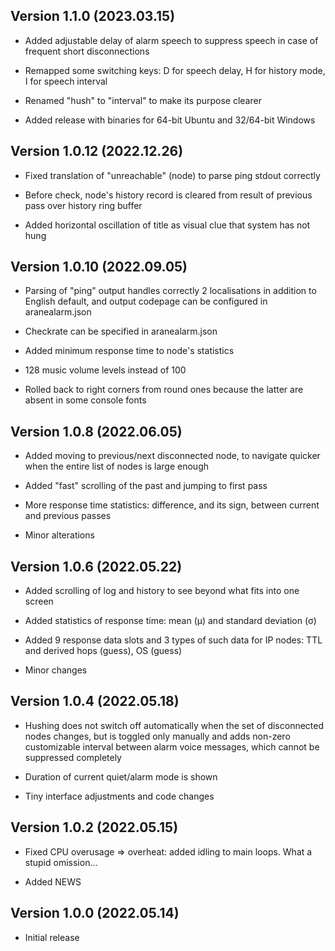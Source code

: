 Version 1.1.0 (2023.03.15)
----------------------------

* Added adjustable delay of alarm speech to suppress speech in case of frequent short disconnections 

* Remapped some switching keys: D for speech delay, H for history mode, I for speech interval

* Renamed "hush" to "interval" to make its purpose clearer

* Added release with binaries for 64-bit Ubuntu and 32/64-bit Windows


Version 1.0.12 (2022.12.26)
----------------------------

* Fixed translation of "unreachable" (node) to parse ping stdout correctly

* Before check, node's history record is cleared from result of previous pass over history ring buffer

* Added horizontal oscillation of title as visual clue that system has not hung


Version 1.0.10 (2022.09.05)
---------------------------

* Parsing of "ping" output handles correctly 2 localisations in addition to English default, and output codepage can be configured in aranealarm.json

* Checkrate can be specified in aranealarm.json

* Added minimum response time to node's statistics

* 128 music volume levels instead of 100

* Rolled back to right corners from round ones because the latter are absent in some console fonts


Version 1.0.8 (2022.06.05)
--------------------------

* Added moving to previous/next disconnected node, to navigate quicker when the entire list of nodes is large enough

* Added "fast" scrolling of the past and jumping to first pass

* More response time statistics: difference, and its sign, between current and previous passes

* Minor alterations


Version 1.0.6 (2022.05.22)
--------------------------

* Added scrolling of log and history to see beyond what fits into one screen

* Added statistics of response time: mean (μ) and standard deviation (σ)

* Added 9 response data slots and 3 types of such data for IP nodes: TTL and derived hops (guess), OS (guess)

* Minor changes


Version 1.0.4 (2022.05.18)
--------------------------

* Hushing does not switch off automatically when the set of disconnected nodes changes, but is toggled only manually and adds non-zero customizable interval between alarm voice messages, which cannot be suppressed completely

* Duration of current quiet/alarm mode is shown

* Tiny interface adjustments and code changes


Version 1.0.2 (2022.05.15)
--------------------------

* Fixed CPU overusage => overheat: added idling to main loops. What a stupid omission...

* Added NEWS


Version 1.0.0 (2022.05.14)
--------------------------

* Initial release